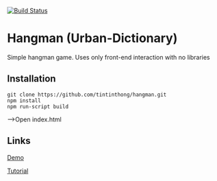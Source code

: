 [![Build Status](https://travis-ci.com/tintinthong/hangman-urban-dictionary.svg?branch=master)](https://travis-ci.com/tintinthong/hangman-urban-dictionary)

# Hangman (Urban-Dictionary)

Simple hangman game. Uses only front-end interaction with no libraries

## Installation

```
git clone https://github.com/tintinthong/hangman.git
npm install 
npm run-script build
```
-->Open index.html

<!-- "test": "echo \"Error: no test specified\" && exit 1" -->

## Links

[Demo](https://hangman-urban-dictionary.herokuapp.com/)

[Tutorial](https://tintinthong.github.io/2019/06/09/how-to-build-a-hangman-game-real-quick/)

